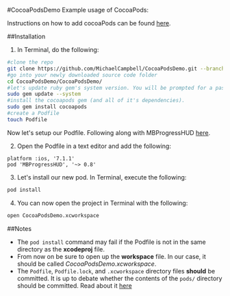 #CocoaPodsDemo
Example usage of CocoaPods:

Instructions on how to add cocoaPods can be found [here](http://cocoapods.org).

##Installation
1. In Terminal, do the following:
```sh
#clone the repo
git clone https://github.com/MichaelCampbell/CocoaPodsDemo.git --branch cocoaPods
#go into your newly downloaded source code folder
cd CocoaPodsDemo/CocoaPodsDemo/
#let's update ruby gem's system version. You will be prompted for a password to continue.
sudo gem update --system
#install the cocoapods gem (and all of it's dependencies).
sudo gem install cocoapods
#create a Podfile
touch Podfile
```
Now let's setup our Podfile. Following along with MBProgressHUD [here](https://github.com/jdg/MBProgressHUD#cocoapods).

2. Open the Podfile in a text editor and add the following:
```
platform :ios, '7.1.1'
pod 'MBProgressHUD', '~> 0.8'
```
3. Let's install our new pod. In Terminal, execute the following:
```sh
pod install
```
4. You can now open the project in Terminal with the following:
```sh
open CocoaPodsDemo.xcworkspace
```

##Notes
* The ```pod install``` command may fail if the Podfile is not in the same directory as the **xcodeproj** file.
* From now on be sure to open up the **workspace** file. In our case, it should be called *CocoaPodsDemo.xcworkspace*.
* The ```Podfile```, ```Podfile.lock```, and ```.xcworkspace``` directory files **should** be committed. It is up to debate whether the contents of the ```pods/``` directory should be committed. Read about it [here](http://guides.cocoapods.org/using/using-cocoapods.html#should-i-ignore-the-pods-directory-in-source-control)